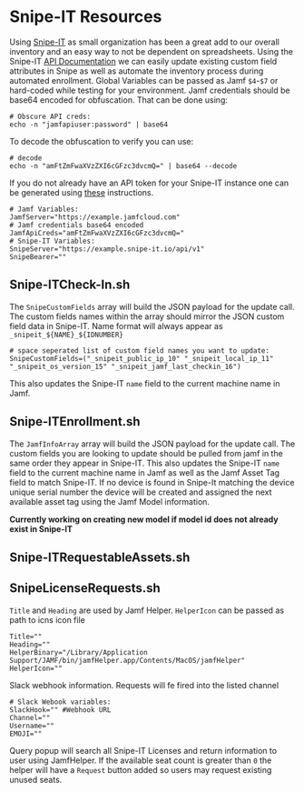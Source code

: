 # Snipe-IT Resources

Using [Snipe-IT](https://snipeitapp.com/) as small organization has been a great add to our overall inventory and an easy way to not be dependent on spreadsheets. Using the Snipe-IT [API Documentation](https://snipe-it.readme.io/reference#api-overview) we can easily update existing custom field attributes in Snipe as well as automate the inventory process during automated enrollment. Global Variables can be passed as Jamf `$4`-`$7` or hard-coded while testing for your environment. Jamf credentials should be base64 encoded for obfuscation. That can be done using:
```
# Obscure API creds:
echo -n "jamfapiuser:password" | base64
```
To decode the obfuscation to verify you can use:
```
# decode
echo -n "amFtZmFwaXVzZXI6cGFzc3dvcmQ=" | base64 --decode
```
If you do not already have an API token for your Snipe-IT instance one can be generated using [these](https://snipe-it.readme.io/reference#generating-api-tokens) instructions.

```
# Jamf Variables:
JamfServer="https://example.jamfcloud.com"
# Jamf credentials base64 encoded
JamfApiCreds="amFtZmFwaXVzZXI6cGFzc3dvcmQ="
# Snipe-IT Variables:
SnipeServer="https://example.snipe-it.io/api/v1"
SnipeBearer=""

```

## Snipe-ITCheck-In.sh

The `SnipeCustomFields` array will build the JSON payload for the update call. The custom fields names within the array should mirror the JSON custom field data in Snipe-IT. Name format will always appear as `_snipeit_${NAME}_${IDNUMBER}`

```
# space seperated list of custom field names you want to update:
SnipeCustomFields=("_snipeit_public_ip_10" "_snipeit_local_ip_11" "_snipeit_os_version_15" "_snipeit_jamf_last_checkin_16")
```
This also updates the Snipe-IT `name` field to the current machine name in Jamf.

## Snipe-ITEnrollment.sh

The `JamfInfoArray` array will build the JSON payload for the update call. The custom fields you are looking to update should be pulled from jamf in the same order they appear in Snipe-IT. This also updates the Snipe-IT `name` field to the current machine name in Jamf as well as the Jamf Asset Tag field to match Snipe-IT. If no device is found in Snipe-It matching the device unique serial number the device will be created and assigned the next available asset tag using the Jamf Model information.

**Currently working on creating new model if model id does not already exist in Snipe-IT**

## Snipe-ITRequestableAssets.sh


## SnipeLicenseRequests.sh

`Title` and `Heading` are used by Jamf Helper. `HelperIcon` can be passed as path to icns icon file
```
Title=""
Heading=""
HelperBinary="/Library/Application Support/JAMF/bin/jamfHelper.app/Contents/MacOS/jamfHelper"
HelperIcon=""
```
Slack webhook information. Requests will fe fired into the listed channel
```
# Slack Webook variables:
SlackHook="" #Webhook URL
Channel=""
Username=""
EMOJI=""
```
Query popup will search all Snipe-IT Licenses and return information to user using JamfHelper. If the available seat count is greater than `0` the helper will have a `Request` button added so users may request existing unused seats.
